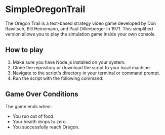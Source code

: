 # SimpleOregonTrail 
 
The Oregon Trail is a text-based strategy video game developed by Don Rawitsch, Bill Heinemann, and Paul Dillenberger in 1971. This simplified version allows you to play the simulation game inside your own console.

## How to play

1. Make sure you have Node.js installed on your system.
2. Clone the repository or download the script to your local machine.
3. Navigate to the script's directory in your terminal or command prompt.
4. Run the script with the following command:


## Game Over Conditions

The game ends when:
- You run out of food.
- Your health drops to zero.
- You successfully reach Oregon.